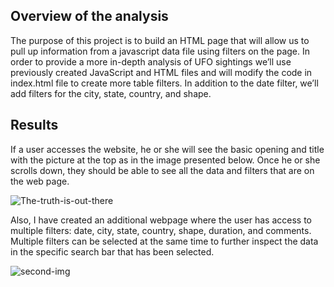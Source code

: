 ## Overview of the analysis

The purpose of this project is to build an HTML page that will allow us to pull up information from a javascript data file using filters on the page. In order to provide a more in-depth analysis of UFO sightings we’ll use previously created  JavaScript and HTML files  and will modify the code in index.html file to create more table filters. In addition to the date filter, we’ll add filters for the city, state, country, and shape.

## Results

If a user accesses the website, he or she will see the basic opening and title with the picture at the top as in the image presented below. Once he or she scrolls down, they should be able to see all the data and filters that are on the web page. 

<img src="https://i.ibb.co/4mdd6hM/The-truth-is-out-there.png" alt="The-truth-is-out-there" border="0">

Also, I have created an additional webpage where the user has access to multiple filters: date, city, state, country, shape, duration, and comments. Multiple filters can be selected at the same time to further inspect the data in the specific search bar that has been selected.

<img src="https://i.ibb.co/8XQyWFZ/second-img.png" alt="second-img" border="0">
